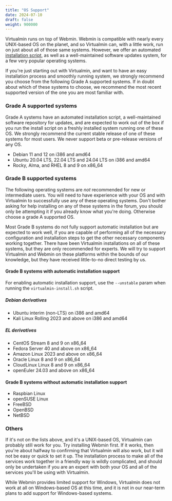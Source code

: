 ```yaml
---
title: "OS Support"
date: 2024-07-10
draft: false
weight: 900000
---
```


Virtualmin runs on top of Webmin. Webmin is compatible with nearly every UNIX-based OS on the planet, and so Virtualmin can, with a little work, run on just about all of those same systems. However, we offer an automated [installation script](https://software.virtualmin.com/gpl/scripts/virtualmin-install.sh), as well as a well-maintained software updates system, for a few very popular operating systems.

If you're just starting out with Virtualmin, and want to have an easy installation process and smoothly running system, we strongly recommend you choose from the following Grade A supported systems. If in doubt about which of these systems to choose, we recommend the most recent supported version of the one you are most familiar with.

### Grade A supported systems

Grade A systems have an automated installation script, a well-maintained software repository for updates, and are expected to work out of the box if you run the install script on a freshly installed system running one of these OS. We strongly recommend the current stable release of one of these systems for most users. We never support beta or pre-release versions of any OS.

- Debian 11 and 12 on i386 and amd64
- Ubuntu 20.04 LTS, 22.04 LTS and 24.04 LTS on i386 and amd64
- Rocky, Alma, and RHEL 8 and 9 on x86_64

### Grade B supported systems

The following operating systems are _not_ recommended for new or intermediate users. You will need to have experience with your OS and with Virtualmin to successfully use any of these operating systems. Don't bother asking for help installing on any of these systems in the forum, you should only be attempting it if you already know what you're doing. Otherwise choose a grade A supported OS.

Most Grade B systems do not fully support automatic installation but are expected to work well, if you are capable of performing all of the necessary configuration and installation steps to get the other necessary components working together. There have been Virtualmin installations on all of these systems, but they are only recommended for experts. We will try to support Virtualmin and Webmin on these platforms within the bounds of our knowledge, but they have received little-to-no direct testing by us.

#### Grade B systems with automatic installation support

For enabling automatic installation support, use the `--unstable` param when running the `virtualmin-install.sh` script.

##### Debian derivatives
- Ubuntu interim (non-LTS) on i386 and amd64
- Kali Linux Rolling 2023 and above on i386 and amd64
##### EL derivatives
- CentOS Stream 8 and 9 on x86_64
- Fedora Server 40 and above on x86_64
- Amazon Linux 2023 and above on x86_64
- Oracle Linux 8 and 9 on x86_64
- CloudLinux Linux 8 and 9 on x86_64
- openEuler 24.03 and above on x86_64

#### Grade B systems without automatic installation support
- Raspbian Linux
- openSUSE Linux
- FreeBSD
- OpenBSD
- NetBSD

### Others

If it's not on the lists above, and it's a UNIX-based OS, Virtualmin can probably still work for you. Try installing Webmin first. If it works, then you're about halfway to confirming that Virtualmin will also work, but it will not be easy or quick to set it up. The installation process to make all of the services work together in a friendly way is wildly complicated, and should only be undertaken if you are an expert with both your OS and all of the services you'll be using with Virtualmin.

While Webmin provides limited support for Windows, Virtualmin does not work at all on Windows-based OS at this time, and it is not in our near-term plans to add support for Windows-based systems.

